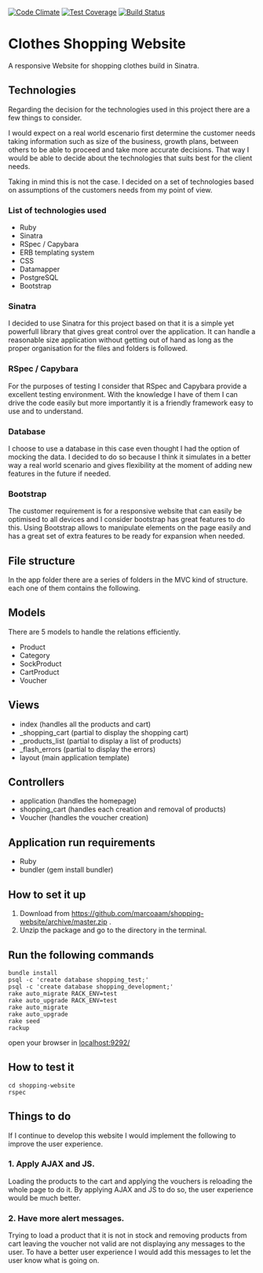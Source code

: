[![Code Climate](https://codeclimate.com/github/marcoaam/shopping-website/badges/gpa.svg)](https://codeclimate.com/github/marcoaam/shopping-website) [![Test Coverage](https://codeclimate.com/github/marcoaam/shopping-website/badges/coverage.svg)](https://codeclimate.com/github/marcoaam/shopping-website) [![Build Status](https://travis-ci.org/marcoaam/shopping-website.svg?branch=development)](https://travis-ci.org/marcoaam/shopping-website)

Clothes Shopping Website
=======================

A responsive Website for shopping clothes build in Sinatra.

Technologies
------------

Regarding the decision for the technologies used in this project there are a few things to consider.

I would expect on a real world escenario first determine the customer needs taking information such as size of the business, growth plans, between others to be able to proceed and take more accurate decisions. That way I would be able to decide about the technologies that suits best for the client needs.

Taking in mind this is not the case. I decided on a set of technologies based on assumptions of the customers needs from my point of view.

### List of technologies used

- Ruby
- Sinatra
- RSpec / Capybara
- ERB templating system
- CSS
- Datamapper
- PostgreSQL
- Bootstrap


### Sinatra

I decided to use Sinatra for this project based on that it is a simple yet powerfull library that gives great control over the application. It can handle a reasonable size application without getting out of hand as long as the proper organisation for the files and folders is followed.

### RSpec / Capybara

For the purposes of testing I consider that RSpec and Capybara provide a excellent testing environment. With the knowledge I have of them I can drive the code easily but more importantly it is a friendly framework easy to use and to understand.

### Database

I choose to use a database in this case even thought I had the option of mocking the data. I decided to do so because I think it simulates in a better way a real world scenario and gives flexibility at the moment of adding new features in the future if needed.

### Bootstrap

The customer requirement is for a responsive website that can easily be optimised to all devices and I consider bootstrap has great features to do this. Using Bootstrap allows to manipulate elements on the page easily and has a great set of extra features to be ready for expansion when needed.


File structure
--------------

In the app folder there are a series of folders in the MVC kind of structure. each one of them contains the following.

Models
------

There are 5 models to handle the relations efficiently.

- Product
- Category
- SockProduct
- CartProduct
- Voucher

Views
------

- index          (handles all the products and cart)
- _shopping_cart (partial to display the shopping cart)
- _products_list (partial to display a list of products)
- _flash_errors  (partial to display the errors)
- layout         (main application template)

Controllers
-----------

- application   (handles the homepage)
- shopping_cart (handles each creation and removal of products)
- Voucher       (handles the voucher creation)


Application run requirements
----------------------------

- Ruby
- bundler (gem install bundler)


How to set it up
---------------

1. Download from https://github.com/marcoaam/shopping-website/archive/master.zip .
2. Unzip the package and go to the directory in the terminal.

Run the following commands
------------------------------

    bundle install
    psql -c 'create database shopping_test;'
    psql -c 'create database shopping_development;'
    rake auto_migrate RACK_ENV=test
    rake auto_upgrade RACK_ENV=test
    rake auto_migrate
    rake auto_upgrade
    rake seed
    rackup

open your browser in [localhost:9292/](http://localhost:9292/)


How to test it
--------------

    cd shopping-website
    rspec


Things to do
------------

If I continue to develop this website I would implement the following to improve the user experience.

### 1. Apply AJAX and JS.

Loading the products to the cart and applying the vouchers is reloading the whole page to do it. By applying AJAX and JS to do so, the user experience would be much better.

### 2. Have more alert messages.

Trying to load a product that it is not in stock and removing products from cart leaving the voucher not valid are not displaying any messages to the user. To have a better user experience I would add this messages to let the user know what is going on.
